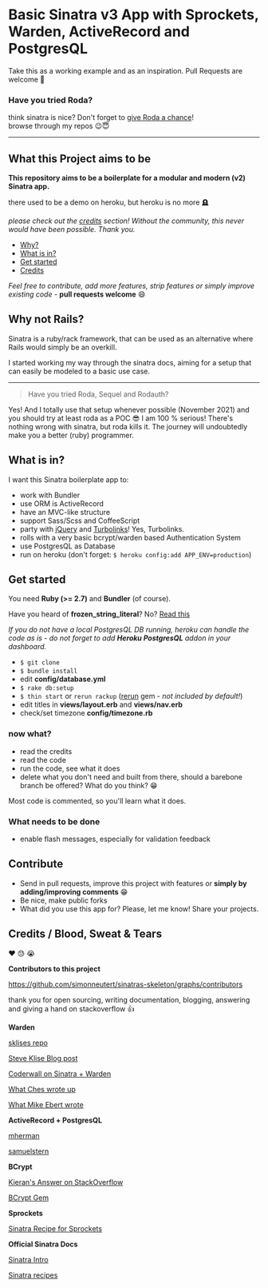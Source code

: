 # Basic Sinatra v3 App with Sprockets, Warden, ActiveRecord and PostgresQL

Take this as a working example and as an inspiration. Pull Requests are welcome 🙏

### Have you tried Roda?

think sinatra is nice? Don't forget to [give Roda a chance](https://github.com/jeremyevans/roda-sequel-stack)!  
browse through my repos 😉😇

---

## What this Project aims to be

**This repository aims to be a boilerplate for a modular and modern (v2) Sinatra app.**

there used to be a demo on heroku, but heroku is no more 🪦

*please check out the [credits](#credits) section! Without the community, this never would have been possible. Thank you.*

* [Why?](#why)
* [What is in?](#what)
* [Get started](#start)
* [Credits](#credits)

*Feel free to contribute, add more features, strip features or simply improve existing code* - __pull requests welcome__ :smile:

## <a name="why"></a>Why not Rails?

Sinatra is a ruby/rack framework, that can be used as an alternative where Rails would simply be an overkill.

I started working my way through the sinatra docs, aiming for a setup that can easily be modeled to a basic use case.

---

> Have you tried Roda, Sequel and Rodauth?  

Yes! And I totally use that setup whenever possible (November 2021) and you should try at least roda as a POC 😎 I am 100 % serious! There's nothing wrong with sinatra, but roda kills it. The journey will undoubtedly make you a better (ruby) programmer.

## <a name="what"></a>What is in?

I want this Sinatra boilerplate app to:

* work with Bundler
* use ORM is ActiveRecord
* have an MVC-like structure
* support Sass/Scss and CoffeeScript
* party with [jQuery](http://jquery.com) and [Turbolinks](https://github.com/turbolinks/turbolinks)! Yes, Turbolinks.
* rolls with a very basic bcrypt/warden based Authentication System
* use PostgresQL as Database
* run on heroku (don't forget: `$ heroku config:add APP_ENV=production`)

## <a name="start"></a>Get started
You need **Ruby (>= 2.7)** and **Bundler** (of course).

Have you heard of __frozen_string_literal__? No? [Read this](https://www.pluralsight.com/blog/software-development/ruby-2-3--working-with-immutable-strings-)

_If you do not have a local PostgresQL DB running, heroku can handle the code as is - do not forget to add **Heroku PostgresQL** addon in your dashboard._

* `$ git clone`
* `$ bundle install`
* edit __config/database.yml__
* `$ rake db:setup`
* `$ thin start` or `rerun rackup` ([rerun](https://github.com/alexch/rerun) gem - _not included by default!_)
* edit titles in __views/layout.erb__ and __views/nav.erb__
* check/set timezone __config/timezone.rb__

### now what?
* read the credits
* read the code
* run the code, see what it does
* delete what you don't need and built from there, should a barebone branch be offered? What do you think? :grin:

Most code is commented, so you'll learn what it does.

### What needs to be done
* enable flash messages, especially for validation feedback

## Contribute
* Send in pull requests, improve this project with features or **simply by adding/improving comments** :grin:
* Be nice, make public forks
* What did you use this app for? Please, let me know! Share your projects.

## <a name="credits"></a>Credits / Blood, Sweat & Tears
:heart: :sweat: :sob:

**Contributors to this project**

https://github.com/simonneutert/sinatras-skeleton/graphs/contributors

thank you for open sourcing, writing documentation, blogging, answering and giving a hand on stackoverflow :thumbsup:

**Warden**

[sklises repo](https://github.com/sklise/sinatra-warden-example)

[Steve Klise Blog post](https://sklise.com/2013/03/08/sinatra-warden-auth/)

[Coderwall on Sinatra + Warden](https://coderwall.com/p/ellbgw/sinatra-authentication-with-warden)

[What Ches wrote up](https://gist.github.com/ches/243611)

[What Mike Ebert wrote](http://mikeebert.tumblr.com/post/27097231613/wiring-up-warden-sinatra)

**ActiveRecord + PostgresQL**

[mherman](http://mherman.org/blog/2013/06/08/designing-with-class-sinatra-plus-postgresql-plus-heroku/#.WKrnsxiX_-k)

[samuelstern](https://samuelstern.wordpress.com/2012/11/28/making-a-simple-database-driven-website-with-sinatra-and-heroku/)

**BCrypt**

[Kieran's Answer on StackOverflow](http://stackoverflow.com/questions/39525723/bcrypterrorsinvalidhash-error-in-rails/39526561#39526561)

[BCrypt Gem](https://github.com/codahale/bcrypt-ruby#how-to-use-bcrypt-ruby-in-general)

**Sprockets**

[Sinatra Recipe for Sprockets](http://recipes.sinatrarb.com/p/asset_management/sprockets)

**Official Sinatra Docs**

[Sinatra Intro](http://www.sinatrarb.com/intro.html)

[Sinatra recipes](http://recipes.sinatrarb.com/)
